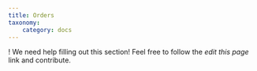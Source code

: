 ```yaml
---
title: Orders
taxonomy:
    category: docs
---
```


! We need help filling out this section! Feel free to follow the *edit this page* link and contribute.
